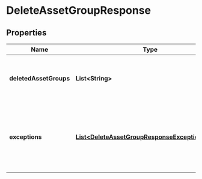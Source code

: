 

# DeleteAssetGroupResponse


## Properties

| Name | Type | Description | Notes |
|------------ | ------------- | ------------- | -------------|
|**deletedAssetGroups** | **List&lt;String&gt;** | A list of ids of successfully deleted asset groups. |  [optional] |
|**exceptions** | [**List&lt;DeleteAssetGroupResponseExceptionsInner&gt;**](DeleteAssetGroupResponseExceptionsInner.md) | A list of errors associated with the asset groups. Will be returned if there is an error. |  [optional] |



